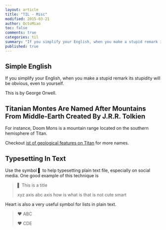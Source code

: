 ```yaml
---
layout: article
title: "TIL - Misc"
modified: 2015-03-21
author: OctoMiao
toc: false
comments: true
categories: til
summary: "If you simplify your English, when you make a stupid remark its stupidity will be obvious, even to yourself. -- Orwell"
published: true
---
```



## Simple English

If you simplify your English, when you make a stupid remark its stupidity will be obvious, even to yourself. 

This is by George Orwell.


## Titanian Montes Are Named After Mountains From Middle-Earth Created By J.R.R. Tolkien

For instance, Doom Mons is a mountain range located on the southern hemisphere of Titan.

Checkout [ist of geological features on Titan](https://en.wikipedia.org/wiki/List_of_geological_features_on_Titan#Montes) for more names.

## Typesetting In Text

Use the symbol ▌ to help typesetting plain text file, especially on social media. One good example of this technique is

> ▌ This is a title
> 
> 
> xyz axis abc axis how is what is that is not cute smart

Heart is also a very useful symbol for lists in plain text.

>  ♥  ABC
>
>
>  ♥  CDE